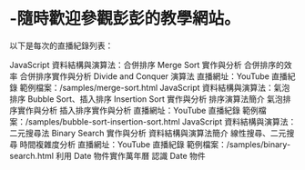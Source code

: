# -隨時歡迎參觀彭彭的教學網站。
以下是每次的直播紀錄列表：

JavaScript 資料結構與演算法：合併排序 Merge Sort 實作與分析
合併排序的效率
合併排序實作與分析
Divide and Conquer 演算法
直播網址：YouTube 直播紀錄
範例檔案：/samples/merge-sort.html
JavaScript 資料結構與演算法：氣泡排序 Bubble Sort、插入排序 Insertion Sort 實作與分析
排序演算法簡介
氣泡排序實作與分析
插入排序實作與分析
直播網址：YouTube 直播紀錄
範例檔案：/samples/bubble-sort-insertion-sort.html
JavaScript 資料結構與演算法：二元搜尋法 Binary Search 實作與分析
資料結構與演算法簡介
線性搜尋、二元搜尋
時間複雜度分析
直播網址：YouTube 直播紀錄
範例檔案：/samples/binary-search.html
利用 Date 物件實作萬年曆
認識 Date 物件
